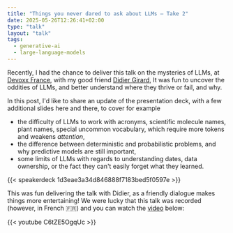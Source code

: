 ```yaml
---
title: "Things you never dared to ask about LLMs — Take 2"
date: 2025-05-26T12:26:41+02:00
type: "talk"
layout: "talk"
tags:
  - generative-ai
  - large-language-models
---
```


Recently, I had the chance to deliver this talk on the mysteries of LLMs, at [Devoxx France](https://www.devoxx.fr/agenda-2025/talk/sous-le-capot-des-llms-toutes-ces-questions-que-vous-n-avez-jamais-ose-poser/), with my good friend [Didier Girard](https://www.linkedin.com/in/DidierGirard/),
It was fun to uncover the oddities of LLMs, and better understand where they thrive or fail, and why.

In this post, I'd like to share an update of the presentation deck, with a few additional slides here and there, to cover for example

- the difficulty of LLMs to work with acronyms, scientific molecule names, plant names, special uncommon vocabulary, which require more tokens and weakens _attention_,
- the difference between deterministic and probabilistic problems, and why predictive models are still important,
- some limits of LLMs with regards to understanding dates, data ownership, or the fact they can't easily forget what they learned.

{{< speakerdeck 1d3eae3a34d846888f7183bed5f0597e >}}

This was fun delivering the talk with Didier, as a friendly dialogue makes things more entertaining!
We were lucky that this talk was recorded (however, in French :fr:) and you can watch the [video](https://www.youtube.com/watch?v=C6tZE5OgqUc) below:

{{< youtube C6tZE5OgqUc >}}

